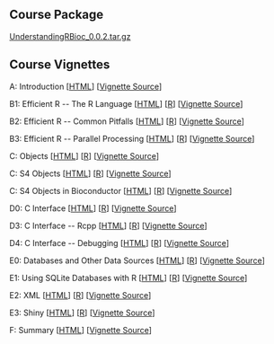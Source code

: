 ## Course Package

[UnderstandingRBioc_0.0.2.tar.gz](UnderstandingRBioc_0.0.2.tar.gz)

## Course Vignettes

A: Introduction [[HTML](A_Introduction.html)] [[Vignette Source](A_Introduction.Rmd)]


B1: Efficient R -- The R Language [[HTML](B1_RLanguage.html)] [[R](B1_RLanguage.R)] [[Vignette Source](B1_RLanguage.Rmd)]


B2: Efficient R -- Common Pitfalls [[HTML](B2_CommonPitfalls.Rmd)] [[R](B2_CommonPitfalls.R)] [[Vignette Source](B2_CommonPitfalls.Rmd)]

B3: Efficient R -- Parallel Processing [[HTML](B3_Parallel.Rmd)] [[R](B3_Parallel.R)] [[Vignette Source](B3_Parallel.Rmd)]

C: Objects [[HTML](C1_Objects.Rmd)] [[R](C1_Objects.R)] [[Vignette Source](C1_Objects.Rmd)]

C: S4 Objects [[HTML](C2_S4Objects.Rmd)] [[R](C2_S4Objects.R)] [[Vignette Source](C2_S4Objects.Rmd)]

C: S4 Objects in Bioconductor [[HTML](C3_S4InBioc.Rmd)] [[R](C3_S4InBioc.R)] [[Vignette Source](C3_S4InBioc.Rmd)]


D0: C Interface [[HTML](D0_CInterface.Rmd)] [[R](D0_CInterface.R)] [[Vignette Source](D0_CInterface.Rmd)]

D3: C Interface -- Rcpp [[HTML](D3_CInterface_Rcpp.Rmd)] [[R](D3_CInterface_Rcpp.R)] [[Vignette Source](D3_CInterface_Rcpp.Rmd)]

D4: C Interface -- Debugging [[HTML](D4_CInterface_Debugging.Rmd)] [[R](D4_CInterface_Debugging.R)] [[Vignette Source](D4_CInterface_Debugging.Rmd)]

E0: Databases and Other Data Sources [[HTML](E0_Database_etc.Rmd)] [[R](E0_Database_etc.R)] [[Vignette Source](E0_Database_etc.Rmd)]


E1: Using SQLite Databases with R [[HTML](E1_Database.Rmd)] [[R](E1_Database.R)] [[Vignette Source](E1_Database.Rmd)]

E2: XML [[HTML](E2_XML.Rmd)] [[R](E2_XML.R)] [[Vignette Source](E2_XML.Rmd)]

E3: Shiny [[HTML](E3_shiny.Rmd)] [[R](E3_shiny.R)] [[Vignette Source](E3_shiny.Rmd)]


F: Summary [[HTML](F_Summary.Rmd)]  [[Vignette Source](F_Summary.Rmd)]






